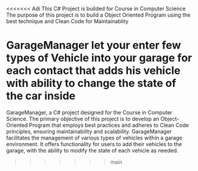<<<<<<< Adi
This C# Project is builded for Course in Computer Science
The purpose of this project is to build a Object Oriented Program using the best technique
and Clean Code for Maintainablity

GarageManager let your enter few types of Vehicle into your garage for each contact that adds his vehicle
with ability to change the state of the car inside 
=======
GarageManager, a C# project designed for the Course in Computer Science. The primary objective of this project is to develop an Object-Oriented Program that employs best practices and adheres to Clean Code principles, ensuring maintainability and scalability.
GarageManager facilitates the management of various types of vehicles within a garage environment. It offers functionality for users to add their vehicles to the garage, with the ability to modify the state of each vehicle as needed.
>>>>>>> main
